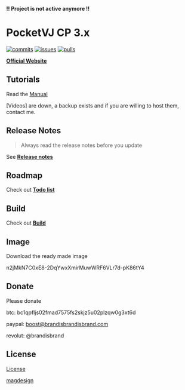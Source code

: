 **!! Project is not active anymore !!**

# PocketVJ CP 3.x

[![commits](https://img.shields.io/github/last-commit/magdesign/PocketVJ-CP-v3/master.svg?style=flat-square)](https://github.com/magdesign/PocketVJ-CP-v3/commits/master)
[![issues](https://img.shields.io/github/issues-raw/magdesign/PocketVJ-CP-v3.svg?style=flat-square)](https://github.com/magdesign/PocketVJ-CP-v3/issues)
[![pulls](https://img.shields.io/github/issues-pr-raw/magdesign/PocketVJ-CP-v3.svg?style=flat-square)](https://github.com/magdesign/PocketVJ-CP-v3/pulls)

[**Official Website**](https://www.pocketvj.com/)

## Tutorials
        
Read the [Manual](https://html-preview.github.io/?url=https://raw.githubusercontent.com/magdesign/PocketVJ-CP-v3/refs/heads/master/docs/html/index.html)

[Videos] are down, a backup exists and if you are willing to host them, contact me.

## Release Notes

> Always read the release notes before you update

See [**Release notes**](RELEASE_NOTES.md)

## Roadmap

Check out [**Todo list**](ROADMAP.md)

## Build

Check out [**Build**](./docs/build.md)

## Image

Download the ready made image

n2jMkN7C0xE8-2DqYwxXmirMuwWRF6VLr7d-pK86tY4

## Donate

Please donate

btc: bc1qpfljs02fmad7575fs2skjz5u02plzqw0g3xt6d

paypal: boost@brandisbrandisbrand.com

revolut:
@brandisbrand

## License

[License](https://github.com/magdesign/PocketVJ-CP-v3/blob/master/LICENSE.md)


[magdesign](https://www.pocketvj.com/)
